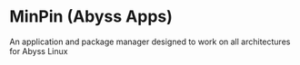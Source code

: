 # MinPin (Abyss Apps)
An application and package manager designed to work on all architectures for Abyss Linux
